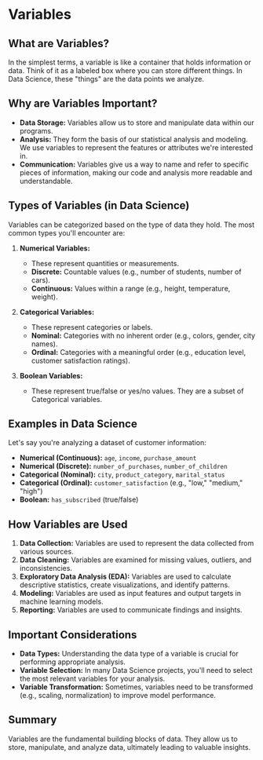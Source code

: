 # Variables 

## What are Variables?
In the simplest terms, a variable is like a container that holds information or data. Think of it as a labeled box where you can store different things. In Data Science, these "things" are the data points we analyze.

## Why are Variables Important?

* **Data Storage:** Variables allow us to store and manipulate data within our programs.
* **Analysis:** They form the basis of our statistical analysis and modeling. We use variables to represent the features or attributes we're interested in.
* **Communication:** Variables give us a way to name and refer to specific pieces of information, making our code and analysis more readable and understandable.

## Types of Variables (in Data Science)
Variables can be categorized based on the type of data they hold. The most common types you'll encounter are:

1.  **Numerical Variables:**
    * These represent quantities or measurements.
    * **Discrete:** Countable values (e.g., number of students, number of cars).
    * **Continuous:** Values within a range (e.g., height, temperature, weight).

2.  **Categorical Variables:**
    * These represent categories or labels.
    * **Nominal:** Categories with no inherent order (e.g., colors, gender, city names).
    * **Ordinal:** Categories with a meaningful order (e.g., education level, customer satisfaction ratings).

3.  **Boolean Variables:**
    * These represent true/false or yes/no values. They are a subset of Categorical variables.

## Examples in Data Science

Let's say you're analyzing a dataset of customer information:

* **Numerical (Continuous):** `age`, `income`, `purchase_amount`
* **Numerical (Discrete):** `number_of_purchases`, `number_of_children`
* **Categorical (Nominal):** `city`, `product_category`, `marital_status`
* **Categorical (Ordinal):** `customer_satisfaction` (e.g., "low," "medium," "high")
* **Boolean:** `has_subscribed` (true/false)

## How Variables are Used

1.  **Data Collection:** Variables are used to represent the data collected from various sources.
2.  **Data Cleaning:** Variables are examined for missing values, outliers, and inconsistencies.
3.  **Exploratory Data Analysis (EDA):** Variables are used to calculate descriptive statistics, create visualizations, and identify patterns.
4.  **Modeling:** Variables are used as input features and output targets in machine learning models.
5.  **Reporting:** Variables are used to communicate findings and insights.

## Important Considerations

* **Data Types:** Understanding the data type of a variable is crucial for performing appropriate analysis.
* **Variable Selection:** In many Data Science projects, you'll need to select the most relevant variables for your analysis.
* **Variable Transformation:** Sometimes, variables need to be transformed (e.g., scaling, normalization) to improve model performance.

## Summary
Variables are the fundamental building blocks of data. They allow us to store, manipulate, and analyze data, ultimately leading to valuable insights.
